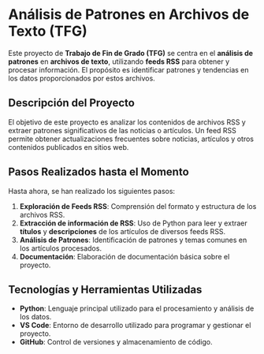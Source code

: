 # Análisis de Patrones en Archivos de Texto (TFG)

Este proyecto de **Trabajo de Fin de Grado (TFG)** se centra en el **análisis de patrones** en **archivos de texto**, utilizando **feeds RSS** para obtener y procesar información. El propósito es identificar patrones y tendencias en los datos proporcionados por estos archivos.

## Descripción del Proyecto

El objetivo de este proyecto es analizar los contenidos de archivos RSS y extraer patrones significativos de las noticias o artículos. Un feed RSS permite obtener actualizaciones frecuentes sobre noticias, artículos y otros contenidos publicados en sitios web.


## Pasos Realizados hasta el Momento

Hasta ahora, se han realizado los siguientes pasos:

1. **Exploración de Feeds RSS**: Comprensión del formato y estructura de los archivos RSS.
2. **Extracción de información de RSS**: Uso de Python para leer y extraer **títulos** y **descripciones** de los artículos de diversos feeds RSS.
3. **Análisis de Patrones**: Identificación de patrones y temas comunes en los artículos procesados.
4. **Documentación**: Elaboración de documentación básica sobre el proyecto.

## Tecnologías y Herramientas Utilizadas

- **Python**: Lenguaje principal utilizado para el procesamiento y análisis de los datos.
- **VS Code**: Entorno de desarrollo utilizado para programar y gestionar el proyecto.
- **GitHub**: Control de versiones y almacenamiento de código.


